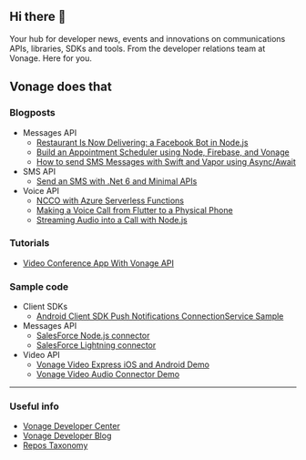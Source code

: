 ## Hi there 👋

Your hub for developer news, events and innovations on communications APIs, libraries, SDKs and tools. From the developer relations team 
at Vonage. Here for you.

## Vonage does that 


### Blogposts

- Messages API
  - [Restaurant Is Now Delivering: a Facebook Bot in Node.js](https://github.com/Vonage-Community/blog-messages-node-restaurant_delivery_facebook_bot)
  - [Build an Appointment Scheduler using Node, Firebase, and Vonage](https://github.com/Vonage-Community/blog-messages_api-node_firebase-appointment_scheduler)
  - [How to send SMS Messages with Swift and Vapor using Async/Await](https://github.com/Vonage-Community/blog-messages-swift_vapor-async_sms)
- SMS API
  - [Send an SMS with .Net 6 and Minimal APIs](https://github.com/Vonage-Community/blog-sms-dotnet_minimal_api-send_sms) 
- Voice API
  - [NCCO with Azure Serverless Functions](https://github.com/Vonage-Community/blog-voice-dotnet-serverless_contact_centre)
  - [Making a Voice Call from Flutter to a Physical Phone](https://github.com/Vonage-Community/blog-voice-flutter-app_to_phone)
  - [Streaming Audio into a Call with Node.js](https://github.com/Vonage-Community/blog-voice-node-stream-audio-into-a-phone-call-with-node-js)

### Tutorials
- [Video Conference App With Vonage API](https://github.com/Vonage-Community/tutorial-video-js-video_conference_application)


### Sample code

- Client SDKs
  - [Android Client SDK Push Notifications ConnectionService Sample](https://github.com/Vonage-Community/sample-client_sdk-android-connection_service)
- Messages API
  - [SalesForce Node.js connector](https://github.com/Vonage-Community/sample-messages-salesforce-nodejsconnector)
  - [SalesForce Lightning connector](https://github.com/Vonage-Community/sample-messages-salesforce-lightning_component)
- Video API
  - [Vonage Video Express iOS and Android Demo](https://github.com/Vonage-Community/sample-video_express-swift_kotlin-video_express_native)
  - [Vonage Video Audio Connector Demo](https://github.com/Vonage-Community/demo-video-node-audio_connector)


----

### Useful info
- [Vonage Developer Center](https://developer.vonage.com/)
- [Vonage Developer Blog](https://learn.vonage.com/)
- [Repos Taxonomy](https://github.com/Vonage-Community/Vonage-does-that/blob/main/logistics.md)
